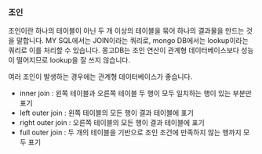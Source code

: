 ### 조인
조인이란 하나의 테이블이 아닌 두 개 이상의 테이블을 묶어 하나의 결과물을 만드는 것을 말합니다.
MY SQL에서는 JOIN이라는 쿼리로, mongo DB에서는 lookup이라는 쿼리로 이를 처리할 수 있습니다. 몽고DB는 조인 연산이 관계형 데이터베이스보다 성능이 떨어지므로 lookup을 잘 쓰지 않습니다.

여러 조인이 발생하는 경우에는 관계형 데이터베이스가 좋습니다.


- inner join : 왼쪽 테이블과 오른쪽 테이블 두 행이 모두 일치하는 행이 있는 부분만 표기
- left outer join : 왼쪽 테이블의 모든 행이 결과 테이블에 표기
- right outer join : 오른쪽 테이블의 모든 행이 결과 테이블에 표기
- full outer join : 두 개의 테이블을 기반으로 조인 조건에 만족하지 않는 행까지 모두 표기